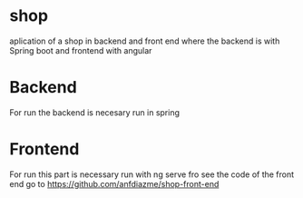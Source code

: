 # shop
aplication of a shop in backend and front end where the backend is with Spring boot and frontend with angular
# Backend
For run the backend is necesary run in spring

# Frontend
For run this part is necessary run with ng serve 
fro see the code of the front end go to https://github.com/anfdiazme/shop-front-end
